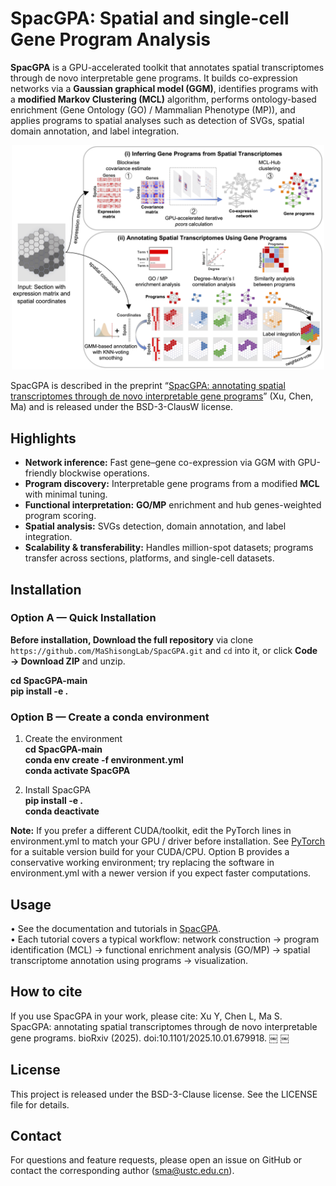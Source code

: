 
# SpacGPA: Spatial and single-cell Gene Program Analysis

**SpacGPA** is a GPU-accelerated toolkit that annotates spatial transcriptomes through de novo interpretable gene programs. It builds co-expression networks via a **Gaussian graphical model (GGM)**, identifies programs with a **modified Markov Clustering (MCL)** algorithm, performs ontology-based enrichment (Gene Ontology (GO) / Mammalian Phenotype (MP)), and applies programs to spatial analyses such as detection of SVGs, spatial domain annotation, and label integration.

<p align="center">
  <img src="assets/SpacGPA_Workflow.png" alt="SpacGPA workflow" width="500" />
</p>

SpacGPA is described in the preprint “[SpacGPA: annotating spatial transcriptomes through de novo interpretable gene programs](https://doi.org/10.1101/2025.10.01.679918)” (Xu, Chen, Ma) and is released under the BSD-3-ClausW license.

## Highlights

- **Network inference:** Fast gene–gene co-expression via GGM with GPU-friendly blockwise operations.
- **Program discovery:** Interpretable gene programs from a modified **MCL** with minimal tuning.
- **Functional interpretation:** **GO/MP** enrichment and hub genes-weighted program scoring.
- **Spatial analysis:** SVGs detection, domain annotation, and label integration.
- **Scalability & transferability:** Handles million-spot datasets; programs transfer across sections, platforms, and single-cell datasets.

## Installation

### Option A — Quick Installation

**Before installation, Download the full repository** via clone `https://github.com/MaShisongLab/SpacGPA.git` and `cd` into it, or click **Code → Download ZIP** and unzip.  

**cd SpacGPA-main**  
**pip install -e .**  

### Option B — Create a conda environment

1) Create the environment  
**cd SpacGPA-main**  
**conda env create -f environment.yml**  
**conda activate SpacGPA**  

2) Install SpacGPA  
**pip install -e .**  
**conda deactivate**  

**Note:** If you prefer a different CUDA/toolkit, edit the PyTorch lines in environment.yml
to match your GPU / driver before installation. See [PyTorch](https://pytorch.org/get-started/locally/)
for a suitable version build for your CUDA/CPU. Option B provides a conservative working environment; try replacing the software in environment.yml with a newer version if you expect faster computations.

## Usage

 • See the documentation and tutorials in [SpacGPA](https://spacgpa.readthedocs.io).  
 • Each tutorial covers a typical workflow: network construction → program identification (MCL) → functional enrichment analysis (GO/MP) → spatial transcriptome annotation using programs → visualization.

## How to cite

If you use SpacGPA in your work, please cite:
Xu Y, Chen L, Ma S. SpacGPA: annotating spatial transcriptomes through de novo interpretable gene programs. bioRxiv (2025). doi:10.1101/2025.10.01.679918.  ￼  ￼

## License

This project is released under the BSD-3-Clause license. See the LICENSE file for details.

## Contact

For questions and feature requests, please open an issue on GitHub or contact the corresponding author (<sma@ustc.edu.cn>).
